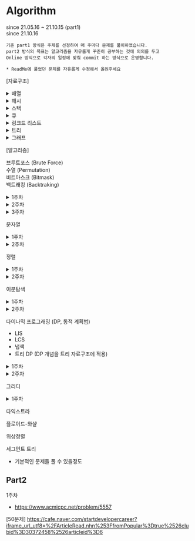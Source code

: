 # Algorithm
since 21.05.16 ~ 21.10.15 (part1) </br>
since 21.10.16

```
기존 part1 방식은 주제를 선정하여 매 주마다 문제를 풀이하였습니다.
part2 방식의 목표는 알고리즘을 자유롭게 꾸준히 공부하는 것에 의의를 두고
Online 방식으로 각자의 일정에 맞춰 commit 하는 방식으로 운영합니다.

* ReadMe에 풀었던 문제를 자유롭게 수정해서 올려주세요
```

[자료구조]

<details>
<summary>배열</summary>
<div markdown="1">
- https://leetcode.com/problems/container-with-most-water/ </br>
- https://leetcode.com/problems/search-insert-position/ </br>
- https://leetcode.com/problems/maximum-subarray/ </br>
- https://leetcode.com/problems/combination-sum/
</div>
</details>

<details>
<summary>해시</summary>
<div markdown="1">
- https://programmers.co.kr/learn/courses/30/parts/12077 </br>
- https://programmers.co.kr/learn/courses/30/lessons/42576 </br>
- https://programmers.co.kr/learn/courses/30/lessons/42577 </br>
- https://programmers.co.kr/learn/courses/30/lessons/42578 </br>
- https://programmers.co.kr/learn/courses/30/lessons/42579
</div>
</details>

<details>
<summary>스택</summary>
<div markdown="1">
- https://leetcode.com/problems/make-the-string-great/ </br>
- https://leetcode.com/problems/valid-parentheses/ </br>
- https://leetcode.com/problems/next-greater-element-ii/ </br>
- https://leetcode.com/problems/next-greater-island-in-linked-list/
</div>
</details>

<details>
<summary>큐</summary>
<div markdown="1">
- https://leetcode.com/problems/task-scheduler/ </br>
- https://leetcode.com/problems/design-circular-queue/ </br>
- https://leetcode.com/problems/binary-tree-right-side-view/ </br>
- https://www.hackerrank.com/challenges/castle-on-the-grid/problem?h_l=interview&playlist_slugs%5B%5D%5B%5D=interview-preparation-kit&playlist_slugs%5B%5D%5B%5D=stacks-queues </br>
- https://www.hackerrank.com/challenges/largest-rectangle/problem?h_l=interview&playlist_slugs%5B%5D%5B%5D=interview-preparation-kit&playlist_slugs%5B%5D%5B%5D=stacks-queues
</div>
</details>
  
<details>
<summary>링크드 리스트</summary>
<div markdown="1">
- https://leetcode.com/problems/remove-duplicates-from-sorted-list/ </br>
- https://leetcode.com/problems/remove-duplicates-from-sorted-list-ii/ </br>
- https://leetcode.com/problems/linked-list-cycle/ </br>
- https://leetcode.com/problems/linked-list-cycle-ii/ </br>
- https://leetcode.com/problems/partition-list/ </br>
- https://leetcode.com/problems/reorder-list/
</div>
</details>

<details>
<summary>트리</summary>
<div markdown="1">
- 간단하게 트리 탐색문제가 많다. (트리에서 DFS/BFS) </br>
- 여기서 더 나아가면 DP 적용해야 하는 문제들 (여기까지만 할 줄 알아도 충분) </br>
- Binary Search Tree, Self Balanced Binary Search Tree </br>
- https://leetcode.com/problems/binary-tree-inorder-traversal/ </br>
- https://leetcode.com/problems/deepest-leaves-sum/ </br>
- https://leetcode.com/problems/maximum-depth-of-binary-tree/ </br>
- https://leetcode.com/problems/construct-binary-tree-from-preorder-and-inorder-traversal/ </br>
- https://leetcode.com/problems/validate-binary-search-tree/ </br>
- https://leetcode.com/problems/count-complete-tree-nodes/
</div>
</details>

<details>
<summary>그래프</summary>
<div markdown="1">
(1주) </br>
BFS </br>
- https://www.acmicpc.net/problem/2667 </br>
- https://www.acmicpc.net/problem/2178 </br>
- https://www.acmicpc.net/problem/14502 </br>

DFS
- https://www.acmicpc.net/problem/2667
- https://www.acmicpc.net/problem/2468 </br>

(2주) </br>
BFS
- https://www.acmicpc.net/problem/16236
- https://www.acmicpc.net/problem/2638 </br>

DFS
- https://www.acmicpc.net/problem/1987 </br>

(3주) </br>
BFS
- https://www.acmicpc.net/problem/2146 </br>

DFS
- https://www.acmicpc.net/problem/10026
- https://www.acmicpc.net/problem/16437 </br>
</div>
</details>

[알고리즘]


브루트포스 (Brute Force) </br>
수열 (Permutation) </br>
비트마스크 (Bitmask) </br>
백트래킹 (Backtraking) </br>
<details>
<summary>1주차</summary>
<div markdown="1">
- https://www.acmicpc.net/problem/10819 </br>
- https://www.acmicpc.net/workbook/view/2052 (N과 M 1 ~ 12번) </br>
- https://programmers.co.kr/learn/courses/30/parts/12230 (선택)
</div>
</details>

<details>
<summary>2주차</summary>
<div markdown="1">
  - https://www.acmicpc.net/problem/2798 </br>
  - https://www.acmicpc.net/problem/14889 </br>
  - https://www.acmicpc.net/problem/2661 </br>
</div>
</details>

<details>
<summary>3주차</summary>
<div markdown="1">
  - https://www.acmicpc.net/problem/14888 </br>
  - https://www.acmicpc.net/problem/15684 </br>
  - https://www.acmicpc.net/problem/15686 </br>
  - https://www.acmicpc.net/problem/1094 </br>
</div>
</details>

문자열

<details>
<summary>1주차</summary>
<div markdown="1">
- https://leetcode.com/problems/add-binary/ </br>
- https://leetcode.com/problems/add-strings/ </br>
- https://leetcode.com/problems/group-anagrams/ </br>
- https://leetcode.com/problems/accounts-merge/ </br>
</div>
</details>

<details>
<summary>2주차</summary>
<div markdown="1">
- https://leetcode.com/problems/minimum-number-of-operations-to-move-all-balls-to-each-box/ </br>
- https://leetcode.com/problems/excel-sheet-column-number/ </br>
- https://leetcode.com/problems/palindrome-partitioning/ <br/>
- https://leetcode.com/problems/longest-palindromic-substring/ <br/>
</div>
</details>

정렬
<details>
<summary>1주차</summary>
<div markdown="1">
- https://programmers.co.kr/learn/courses/30/lessons/42748 (easy) </br>
- https://programmers.co.kr/learn/courses/30/lessons/42889 (easy ~ medium) </br>
- https://leetcode.com/problems/sort-colors/ (medium) </br>
- https://www.acmicpc.net/problem/7576 (bfs & dfs)  </br>
</div>
</details>

<details>
<summary>2주차</summary>
<div markdown="1">
- https://programmers.co.kr/learn/courses/30/lessons/42583 (Queue)</br>
- https://www.acmicpc.net/problem/9205 (bfs & dfs)</br>
- https://app.codility.com/programmers/lessons/6-sorting/max_product_of_three/ (easy) </br>
- https://app.codility.com/programmers/lessons/6-sorting/number_of_disc_intersections/ (medium) </br>
</div>
</details>


이분탐색
<details>
<summary>1주차</summary>
<div markdown="1">
- https://programmers.co.kr/learn/courses/30/lessons/43163 (bfs & dfs) </br>
- https://www.acmicpc.net/problem/2805 <br/>
- https://leetcode.com/problems/binary-search/ </br>
- https://leetcode.com/problems/minimum-limit-of-balls-in-a-bag/ <br/>
</div>
</details>
<details>
<summary>2주차</summary>
<div markdown="1">
- https://programmers.co.kr/learn/courses/30/lessons/43164 (bfs & dfs)  <br/>
- https://leetcode.com/problems/search-insert-position/ (easy) <br/>
- https://programmers.co.kr/learn/courses/30/lessons/64062 (medium) <br/>
- https://www.acmicpc.net/problem/1654 (medium) <br/>
</div>
</details>


다이나믹 프로그래밍 (DP, 동적 계획법)
- LIS
- LCS
- 냅색
- 트리 DP (DP 개념을 트리 자료구조에 적용)

<details>
<summary>1주차</summary>
<div markdown="1">
- https://www.acmicpc.net/problem/1463 </br>
- https://www.acmicpc.net/problem/2293 </br>
- https://www.acmicpc.net/problem/2294 </br>
- https://www.acmicpc.net/problem/2193 </br>
</div>
</details>

<details>
<summary>2주차</summary>
<div markdown="1">
- https://www.acmicpc.net/problem/11048 </br>
- https://www.acmicpc.net/problem/12865 </br>
- https://www.acmicpc.net/problem/9251 </br>
- https://www.acmicpc.net/problem/11053 </br>
</div>
</details>

그리디
<details>
<summary>1주차</summary>
<div markdown="1">
- https://app.codility.com/programmers/lessons/16-greedy_algorithms/max_nonoverlapping_segments/ </br>
- https://app.codility.com/programmers/lessons/16-greedy_algorithms/tie_ropes/ </br>
- https://programmers.co.kr/learn/courses/30/lessons/42883 </br>
- https://www.acmicpc.net/problem/17070
 </br>
</div>
</details>

다익스트라

플로이드-와샬

위상정렬

세그먼트 트리
- 기본적인 문제들 풀 수 있을정도

## Part2
1주차
- https://www.acmicpc.net/problem/5557

[50문제]
https://cafe.naver.com/startdevelopercareer?iframe_url_utf8=%2FArticleRead.nhn%253FfromPopular%3Dtrue%2526clubid%3D30372458%2526articleid%3D6

